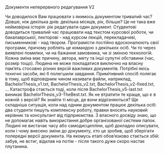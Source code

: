 Документи неперервного редагування V2

Чи доводилося Вам працювати з якимось документом тривалий час? Довше, ніж декілька днів: декілька місяців, рік, більше? Це не така вже неймовірна історія: рік редагувати один документ. Студентові доводиться тривалий час працювати над текстом курсової роботи, чи бакалаврської, лекторові - над курсом лекцій, перекладачеві, письменникові - над твором. Програмісти постійно вдосконалюють свої програми, причому роблять це командою з декількох осіб. Чи то через виявлені помилки, чи на бажання замовника, чи зі зміною технологій. Кожна зміна має причину, автора, мету та інші супутні обставини (час, розмір тощо). Людина не може покладатися виключно на власну пам’ять стосовно різних версій важливих документів. Потрібні якісь технічні засоби, які б полегшили завдання.
Примітивний спосіб полягає в тому, щоб відповідним чином називати файли, наприклад, BachelorThesis_v1.txt, BachelorThesis_v2.txt, BachelorThesis_v2-fixed.txt, … Катастрофа стається тоді, коли після BachelorThesis_v5-last.txt виникає BachelorThesis_v3-TheBest.txt. Як не втратити те краще, що є в кожній з версій? Як знайти ті місця, де вони відрізняються? Ще складніша ситуація, коли над одним документом працює декілька осіб: два студенти пишуть комплексну роботу, правки вносять науковий керівник та консультант від підприємства.
З власного досвіду знаю, що не допомагає навіть використання добре організованої системи папок. Людині не вистачає часу або самодисципліни, щоб докладно описувати, коли і чому внесено зміни до документу, хто це зробив, щоб зберігати попередні версії документа. На якомусь етапі обов’язково стається збій: забув, не встиг, відклав на потім - після такого дуже скоро настає плутанина.
